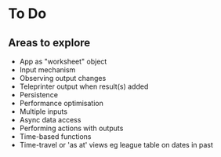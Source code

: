 To Do
=====

Areas to explore
----------------

- App as "worksheet" object
- Input mechanism
- Observing output changes
- Teleprinter output when result(s) added
- Persistence
- Performance optimisation
- Multiple inputs
- Async data access
- Performing actions with outputs
- Time-based functions
- Time-travel or 'as at' views eg league table on dates in past
